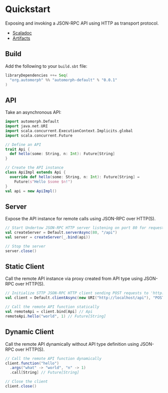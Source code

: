# Quickstart

Exposing and invoking a JSON-RPC API using HTTP as transport protocol.

* [Scaladoc](../api/automorph/index.html)
* [Artifacts](https://mvnrepository.com/artifact/org.automorph/automorph)

## Build

Add the following to your `build.sbt` file:

```scala
libraryDependencies ++= Seq(
  "org.automorph" %% "automorph-default" % "0.0.1"
)
```

## API

Take an asynchronous API:

```scala
import automorph.Default
import java.net.URI
import scala.concurrent.ExecutionContext.Implicits.global
import scala.concurrent.Future

// Define an API
trait Api {
  def hello(some: String, n: Int): Future[String]
}

// Create the API instance
class ApiImpl extends Api {
  override def hello(some: String, n: Int): Future[String] =
    Future(s"Hello $some $n!")
}
val api = new ApiImpl()

```

## Server

Expose the API instance for remote calls using JSON-RPC over HTTP(S).

```scala
// Start Undertow JSON-RPC HTTP server listening on port 80 for requests to '/api'
val createServer = Default.serverAsync(80, "/api")
val server = createServer(_.bind(api))

// Stop the server
server.close()
```

## Static Client

Call the remote API instance via proxy created from API type using JSON-RPC over HTTP(S).

```scala
// Initialize STTP JSON-RPC HTTP client sending POST requests to 'http://localhost/api'
val client = Default.clientAsync(new URI("http://localhost/api"), "POST")

// Call the remote API function statically
val remoteApi = client.bind[Api] // Api
remoteApi.hello("world", 1) // Future[String]
```

## Dynamic Client

Call the remote API dynamically without API type definition using JSON-RPC over HTTP(S).

```scala
// Call the remote API function dynamically
client.function("hello")
  .args("what" -> "world", "n" -> 1)
  .call[String] // Future[String]

// Close the client
client.close()
```
